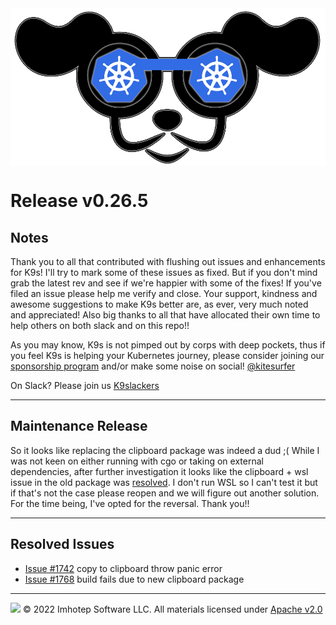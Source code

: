 <img src="https://raw.githubusercontent.com/derailed/k9s/master/assets/k9s.png" align="center" width="800" height="auto"/>

# Release v0.26.5

## Notes

Thank you to all that contributed with flushing out issues and enhancements for K9s! I'll try to mark some of these issues as fixed. But if you don't mind grab the latest rev and see if we're happier with some of the fixes! If you've filed an issue please help me verify and close. Your support, kindness and awesome suggestions to make K9s better are, as ever, very much noted and appreciated! Also big thanks to all that have allocated their own time to help others on both slack and on this repo!!

As you may know, K9s is not pimped out by corps with deep pockets, thus if you feel K9s is helping your Kubernetes journey, please consider joining our [sponsorship program](https://github.com/sponsors/derailed) and/or make some noise on social! [@kitesurfer](https://twitter.com/kitesurfer)

On Slack? Please join us [K9slackers](https://join.slack.com/t/k9sers/shared_invite/enQtOTA5MDEyNzI5MTU0LWQ1ZGI3MzliYzZhZWEyNzYxYzA3NjE0YTk1YmFmNzViZjIyNzhkZGI0MmJjYzhlNjdlMGJhYzE2ZGU1NjkyNTM)

---

## Maintenance Release

So it looks like replacing the clipboard package was indeed a dud ;(
While I was not keen on either running with cgo or taking on external dependencies, after further investigation it looks like the clipboard + wsl issue in the old package was [resolved](https://github.com/atotto/clipboard/pull/42). I don't run WSL so I can't test it but if that's not the case please reopen and we will figure out another solution. For the time being, I've opted for the reversal.
Thank you!!

---

## Resolved Issues

* [Issue #1742](https://github.com/kswapd/k9s/issues/1770) copy to clipboard throw panic error
* [Issue #1768](https://github.com/kswapd/k9s/issues/1768) build fails due to new clipboard package

---

<img src="https://raw.githubusercontent.com/derailed/k9s/master/assets/imhotep_logo.png" width="32" height="auto"/> © 2022 Imhotep Software LLC. All materials licensed under [Apache v2.0](http://www.apache.org/licenses/LICENSE-2.0)
